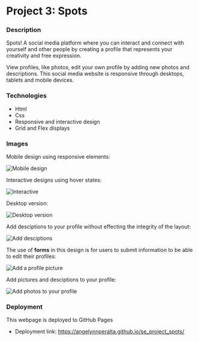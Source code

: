 # Project 3: Spots

### Description

Spots! A social media platform where you can interact and connect with yourself and other people by creating a profile that represents your creativity and free expression. 

View profiles, like photos, edit your own profile by adding new photos and descriptions. This social media website is responsive through desktops, tablets and mobile devices. 
  
### Technologies 

- Html
- Css
- Responsive and interactive design 
- Grid and Flex displays 

### Images

Mobile design using responsive elements:

![Mobile design](./images/Mobile.design.png)

Interactive designs using hover states:

![Interactive](./images/Interactive.hover.png)

Desktop version:

![Desktop version](./images/Desktop.version.png)

Add desciptions to your profile without effecting the integrity of the layout:

![Add desciptions](./images/Add.descriptions.png)

 The use of **forms** in this design is for users to submit information to be able to edit their profiles: 

![Add a profile picture](./images/edit-profile.png)

Add pictures and desciptions to your profile: 

![Add photos to your profile](./images/add.pictures.png)


### Deployment 

This webpage is deployed to GitHub Pages

- Deployment link: https://angelynnperalta.github.io/se_project_spots/
